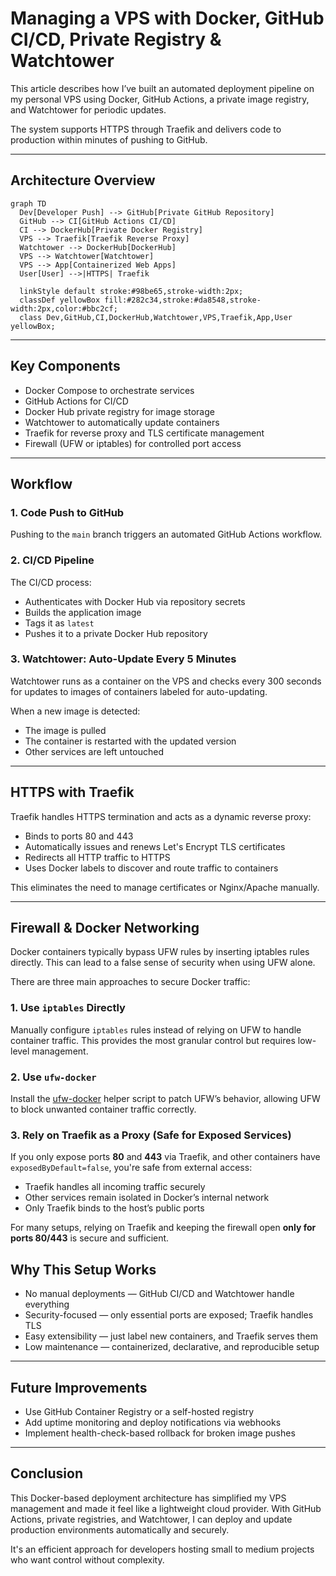 # Managing a VPS with Docker, GitHub CI/CD, Private Registry & Watchtower

This article describes how I’ve built an automated deployment pipeline on my personal VPS using Docker, GitHub Actions, a private image registry, and Watchtower for periodic updates.

The system supports HTTPS through Traefik and delivers code to production within minutes of pushing to GitHub.

---

## Architecture Overview

```mermaid
graph TD
  Dev[Developer Push] --> GitHub[Private GitHub Repository]
  GitHub --> CI[GitHub Actions CI/CD]
  CI --> DockerHub[Private Docker Registry]
  VPS --> Traefik[Traefik Reverse Proxy]
  Watchtower --> DockerHub[DockerHub]
  VPS --> Watchtower[Watchtower]
  VPS --> App[Containerized Web Apps]
  User[User] -->|HTTPS| Traefik

  linkStyle default stroke:#98be65,stroke-width:2px;
  classDef yellowBox fill:#282c34,stroke:#da8548,stroke-width:2px,color:#bbc2cf;
  class Dev,GitHub,CI,DockerHub,Watchtower,VPS,Traefik,App,User yellowBox;

````

---

## Key Components

* Docker Compose to orchestrate services
* GitHub Actions for CI/CD
* Docker Hub private registry for image storage
* Watchtower to automatically update containers
* Traefik for reverse proxy and TLS certificate management
* Firewall (UFW or iptables) for controlled port access

---

## Workflow

### 1. Code Push to GitHub

Pushing to the `main` branch triggers an automated GitHub Actions workflow.

### 2. CI/CD Pipeline

The CI/CD process:

* Authenticates with Docker Hub via repository secrets
* Builds the application image
* Tags it as `latest`
* Pushes it to a private Docker Hub repository

### 3. Watchtower: Auto-Update Every 5 Minutes

Watchtower runs as a container on the VPS and checks every 300 seconds for updates to images of containers labeled for auto-updating.

When a new image is detected:

* The image is pulled
* The container is restarted with the updated version
* Other services are left untouched

---

## HTTPS with Traefik

Traefik handles HTTPS termination and acts as a dynamic reverse proxy:

* Binds to ports 80 and 443
* Automatically issues and renews Let's Encrypt TLS certificates
* Redirects all HTTP traffic to HTTPS
* Uses Docker labels to discover and route traffic to containers

This eliminates the need to manage certificates or Nginx/Apache manually.

---

## Firewall & Docker Networking

Docker containers typically bypass UFW rules by inserting iptables rules directly. This can lead to a false sense of security when using UFW alone.

There are three main approaches to secure Docker traffic:

### 1. Use `iptables` Directly

Manually configure `iptables` rules instead of relying on UFW to handle container traffic. This provides the most granular control but requires low-level management.

### 2. Use `ufw-docker`

Install the [ufw-docker](https://github.com/chaifeng/ufw-docker) helper script to patch UFW’s behavior, allowing UFW to block unwanted container traffic correctly.

### 3. Rely on Traefik as a Proxy (Safe for Exposed Services)

If you only expose ports **80** and **443** via Traefik, and other containers have `exposedByDefault=false`, you're safe from external access:

* Traefik handles all incoming traffic securely
* Other services remain isolated in Docker’s internal network
* Only Traefik binds to the host’s public ports

For many setups, relying on Traefik and keeping the firewall open **only for ports 80/443** is secure and sufficient.

## Why This Setup Works

* No manual deployments — GitHub CI/CD and Watchtower handle everything
* Security-focused — only essential ports are exposed; Traefik handles TLS
* Easy extensibility — just label new containers, and Traefik serves them
* Low maintenance — containerized, declarative, and reproducible setup

---

## Future Improvements

* Use GitHub Container Registry or a self-hosted registry
* Add uptime monitoring and deploy notifications via webhooks
* Implement health-check-based rollback for broken image pushes

---

## Conclusion

This Docker-based deployment architecture has simplified my VPS management and made it feel like a lightweight cloud provider. With GitHub Actions, private registries, and Watchtower, I can deploy and update production environments automatically and securely.

It's an efficient approach for developers hosting small to medium projects who want control without complexity.

